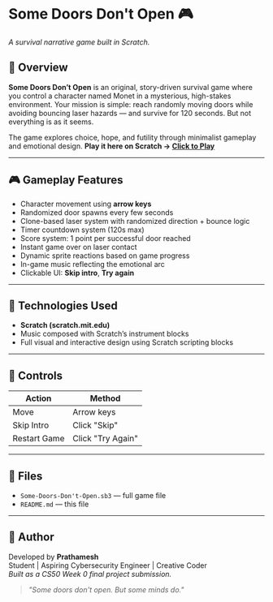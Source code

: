 # Some Doors Don't Open 🎮

*A survival narrative game built in Scratch.*

## 🧠 Overview
**Some Doors Don’t Open** is an original, story-driven survival game where you control a character named Monet in a mysterious, high-stakes environment. Your mission is simple: reach randomly moving doors while avoiding bouncing laser hazards — and survive for 120 seconds. But not everything is as it seems.

The game explores choice, hope, and futility through minimalist gameplay and emotional design.
**Play it here on Scratch → [Click to Play](https://scratch.mit.edu/projects/1195381584/)**

---

## 🎮 Gameplay Features
- Character movement using **arrow keys**
- Randomized door spawns every few seconds
- Clone-based laser system with randomized direction + bounce logic
- Timer countdown system (120s max)
- Score system: 1 point per successful door reached
- Instant game over on laser contact
- Dynamic sprite reactions based on game progress
- In-game music reflecting the emotional arc
- Clickable UI: **Skip intro**, **Try again**

---

## 🎨 Technologies Used
- **Scratch (scratch.mit.edu)**
- Music composed with Scratch’s instrument blocks
- Full visual and interactive design using Scratch scripting blocks

---

## 🎯 Controls

| Action        | Method           |
|---------------|------------------|
| Move          | Arrow keys       |
| Skip Intro    | Click "Skip"     |
| Restart Game  | Click "Try Again"|

---

## 📁 Files
- `Some-Doors-Don't-Open.sb3` — full game file
- `README.md` — this file

---

## 🙌 Author
Developed by **Prathamesh**  
Student | Aspiring Cybersecurity Engineer | Creative Coder  
*Built as a CS50 Week 0 final project submission.*

> *"Some doors don't open. But some minds do."*
